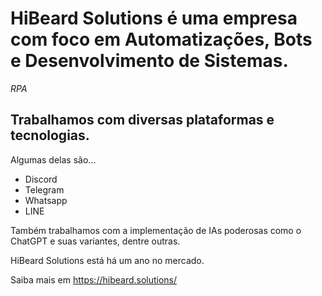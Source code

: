 # HiBeard Solutions é uma empresa com foco em Automatizações, Bots e Desenvolvimento de Sistemas.
<i>RPA</i>

## Trabalhamos com diversas plataformas e tecnologias.
</i>Algumas delas são...</i>

- Discord
- Telegram
- Whatsapp
- LINE

Também trabalhamos com a implementação de IAs poderosas como o ChatGPT e suas variantes, dentre outras.

HiBeard Solutions está há um ano no mercado.

Saiba mais em https://hibeard.solutions/

